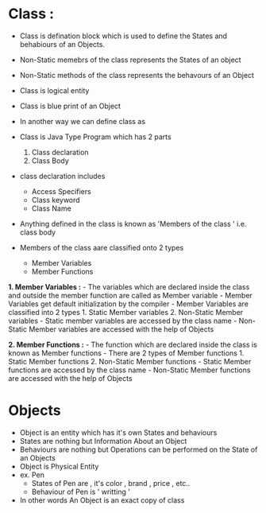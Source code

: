 
# Class :

  - Class is defination block which is used to define the States and behabiours of an Objects.
  - Non-Static memebrs of the class represents the States of an object
  - Non-Static methods of the class represents the behavours of an Object
  - Class is logical entity
  - Class is blue print of an Object

  - In another way we can define class as
  - Class is Java Type Program which has 2 parts
      1. Class declaration
      2. Class Body
  - class declaration includes
      - Access Specifiers
      - Class keyword
      - Class Name
  - Anything defined in the class is known as 'Members of the class ' i.e. class body
  - Members of the class aare classified onto 2 types
      - Member Variables
      - Member Functions

**1. Member Variables :**
      - The variables which are declared inside the class and outside the member function are called as Member variable
      - Member Variables get default initialization by the compiler
      - Member Variables are classified into 2 types
          1. Static Member variables
          2. Non-Static Member variables
      - Static member variables are accessed by the class name
      - Non-Static Member variables are accessed with the help of Objects

  **2. Member Functions :**
      - The function which are declared inside the class is known as Member functions
      - There are 2 types of Member functions
          1. Static Member functions
          2. Non-Static Member functions
      - Static Member functions are accessed by the class name
      - Non-Static Member functions are accessed with the help of Objects

# Objects 

  - Object is an entity which has it's own States and behaviours
  - States are nothing but Information About an Object
  - Behaviours are nothing but Operations can be performed on the State of an Objects
  - Object is Physical Entity
  - ex. Pen
    - States of Pen are , it's color , brand , price , etc..
    - Behaviour of Pen is ' writting '
  - In other words An Object is an exact copy of class
